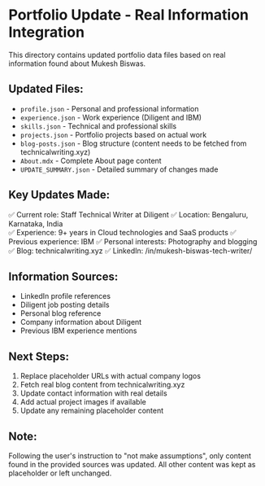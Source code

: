 # Portfolio Update - Real Information Integration

This directory contains updated portfolio data files based on real information found about Mukesh Biswas.

## Updated Files:
- `profile.json` - Personal and professional information
- `experience.json` - Work experience (Diligent and IBM)
- `skills.json` - Technical and professional skills
- `projects.json` - Portfolio projects based on actual work
- `blog-posts.json` - Blog structure (content needs to be fetched from technicalwriting.xyz)
- `About.mdx` - Complete About page content
- `UPDATE_SUMMARY.json` - Detailed summary of changes made

## Key Updates Made:
✅ Current role: Staff Technical Writer at Diligent
✅ Location: Bengaluru, Karnataka, India  
✅ Experience: 9+ years in Cloud technologies and SaaS products
✅ Previous experience: IBM
✅ Personal interests: Photography and blogging
✅ Blog: technicalwriting.xyz
✅ LinkedIn: /in/mukesh-biswas-tech-writer/

## Information Sources:
- LinkedIn profile references
- Diligent job posting details
- Personal blog reference
- Company information about Diligent
- Previous IBM experience mentions

## Next Steps:
1. Replace placeholder URLs with actual company logos
2. Fetch real blog content from technicalwriting.xyz
3. Update contact information with real details
4. Add actual project images if available
5. Update any remaining placeholder content

## Note:
Following the user's instruction to "not make assumptions", only content found in the provided sources was updated. All other content was kept as placeholder or left unchanged.
